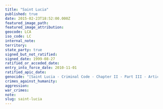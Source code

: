 ```yaml
---
title: "Saint Lucia"
published: true
date: 2015-02-23T18:52:00.000Z
featured_image_path:
featured_image_attribution:
geocode: LCA
iso_code: LC
internal_note:
territory:
state_party: true
signed_but_not_ratified:
signed_date: 1999-08-27
ratified_or_acceded_date:
entry_into_force_date: 2010-11-01
ratified_apic_date:
genocide: "[Saint Lucia - Criminal Code - Chapter II - Part III - Article 358](https://iccdb.hrlc.net/data/doc/794/keyword/46/)"
crimes_against_humanity:
aggression:
war_crimes:
note:
slug: saint-lucia
---
```

